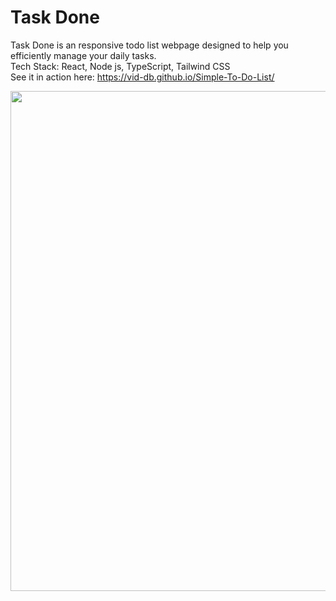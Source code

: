 # Task Done
<p>
  Task Done is an responsive todo list webpage designed to help you efficiently manage your daily tasks.
  <br>
  Tech Stack: React, Node js, TypeScript, Tailwind CSS
  <br>
  See it in action here: 
  <a href="https://vid-db.github.io/Simple-To-Do-List/">https://vid-db.github.io/Simple-To-Do-List/</a>
</p>


<img src="https://github.com/vid-db/Simple-To-Do-List/assets/153529283/da28935f-114b-452a-86b7-63692974b3f8" width="800"/>


